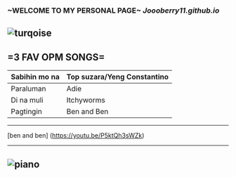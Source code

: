### ~WELCOME TO MY PERSONAL PAGE~ *Joooberry11.github.io*
![turqoise](https://encrypted-tbn0.gstatic.com/images?q=tbn:ANd9GcTkpM24HLxHSyouePYYB6f5QuDETUn-zGuotg&usqp=CAU) 
---
=3 FAV OPM SONGS=
---
| Sabihin mo na | Top suzara/Yeng Constantino |
| ----------- | ----------- |
| Paraluman | Adie |
| Di na muli | Itchyworms |
| Pagtingin |  Ben and Ben | 
---
[ben and ben] (https://youtu.be/P5ktQh3sWZk)

---
![piano]([https://images-wixmp-ed30a86b8c4ca887773594c2.wixmp.com/f/3c183ea7-7cc0-4d01-92f0-ea9878e4fe64/d5f7zxh-2f1ffe65-dc1e-4cb9-972a-5e8e491e1c92.jpg/v1/fill/w_900,h_599,q_75,strp/expensive_pasta____by_missshortiebrown_d5f7zxh-fullview.jpg?token=eyJ0eXAiOiJKV1QiLCJhbGciOiJIUzI1NiJ9.eyJzdWIiOiJ1cm46YXBwOjdlMGQxODg5ODIyNjQzNzNhNWYwZDQxNWVhMGQyNmUwIiwiaXNzIjoidXJuOmFwcDo3ZTBkMTg4OTgyMjY0MzczYTVmMGQ0MTVlYTBkMjZlMCIsIm9iaiI6W1t7ImhlaWdodCI6Ijw9NTk5IiwicGF0aCI6IlwvZlwvM2MxODNlYTctN2NjMC00ZDAxLTkyZjAtZWE5ODc4ZTRmZTY0XC9kNWY3enhoLTJmMWZmZTY1LWRjMWUtNGNiOS05NzJhLTVlOGU0OTFlMWM5Mi5qcGciLCJ3aWR0aCI6Ijw9OTAwIn1dXSwiYXVkIjpbInVybjpzZXJ2aWNlOmltYWdlLm9wZXJhdGlvbnMiXX0.DL2esbRlanGtBKSoxPzIpq37XQxZgZZmfMaSwg5LDDA](https://rakista-bucket.s3.amazonaws.com/public/advalbum_photo/9e/b9/7a6bf166c8ae6ba5c4b52de0a1516ae5.JPG))
---
